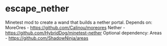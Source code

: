 # escape_nether
Minetest mod to create a wand that builds a nether portal.
Depends on:
MoreOres - https://github.com/Calinou/moreores
Nether - https://github.com/HybridDog/minetest-nether
Optional dependency:
Areas - https://github.com/ShadowNinja/areas
